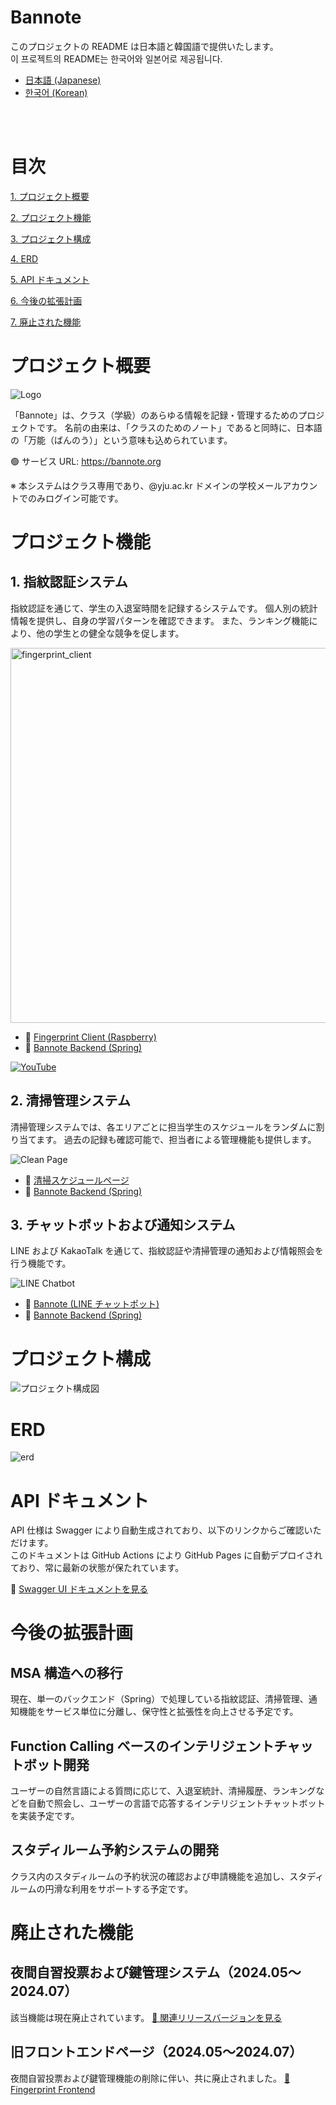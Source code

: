 # Bannote

このプロジェクトの README は日本語と韓国語で提供いたします。
<br>
이 프로젝트의 README는 한국어와 일본어로 제공됩니다.

- [日本語 (Japanese)](README.md)
- [한국어 (Korean)](README_ko.md)

<br><br>

# 目次

[1. プロジェクト概要](#プロジェクト概要)

[2. プロジェクト機能](#プロジェクト機能)

[3. プロジェクト構成](#プロジェクト構成)

[4. ERD](#erd)

[5. API ドキュメント](#api-ドキュメント)

[6. 今後の拡張計画](#今後の拡張計画)

[7. 廃止された機能](#廃止された機能)

# プロジェクト概要

![Logo](assets/LOGO.png)

「Bannote」は、クラス（学級）のあらゆる情報を記録・管理するためのプロジェクトです。
名前の由来は、「クラスのためのノート」であると同時に、日本語の「万能（ばんのう）」という意味も込められています。

🟢 サービス URL: https://bannote.org

※ 本システムはクラス専用であり、@yju.ac.kr ドメインの学校メールアカウントでのみログイン可能です。

# プロジェクト機能

## 1. 指紋認証システム

指紋認証を通じて、学生の入退室時間を記録するシステムです。
個人別の統計情報を提供し、自身の学習パターンを確認できます。
また、ランキング機能により、他の学生との健全な競争を促します。

<img src="assets/ko/fingerprint_client.png" alt="fingerprint_client" width="600px">

- 🔗 [Fingerprint Client (Raspberry)](https://github.com/Bannote/Fingerprint-client)
- 🔗 [Bannote Backend (Spring)](https://github.com/kyumin1227/Fingerprint_Backend)

[![YouTube](https://img.shields.io/badge/Watch%20on%20YouTube-%23FF0000?style=for-the-badge&logo=youtube&logoColor=white)](https://youtu.be/64szwdfIOk4)

## 2. 清掃管理システム

清掃管理システムでは、各エリアごとに担当学生のスケジュールをランダムに割り当てます。
過去の記録も確認可能で、担当者による管理機能も提供します。

![Clean Page](assets/ko/clean_page.png)

- 🔗 [清掃スケジュールページ](https://bannote.org/src/pages/clean/clean.html)
- 🔗 [Bannote Backend (Spring)](https://github.com/kyumin1227/Fingerprint_Backend)

## 3. チャットボットおよび通知システム

LINE および KakaoTalk を通じて、指紋認証や清掃管理の通知および情報照会を行う機能です。

![LINE Chatbot](assets/ko/line_chatbot.png)

- 🔗 [Bannote (LINE チャットポット)](https://line.me/R/ti/p/@157fxsqo)
- 🔗 [Bannote Backend (Spring)](https://github.com/kyumin1227/Fingerprint_Backend)

# プロジェクト構成

![プロジェクト構成図](assets/architecture-overview_ja.png)

# ERD

![erd](assets/erd.png)

# API ドキュメント

API 仕様は Swagger により自動生成されており、以下のリンクからご確認いただけます。  
このドキュメントは GitHub Actions により GitHub Pages に自動デプロイされており、常に最新の状態が保たれています。

🔗 [Swagger UI ドキュメントを見る](https://kyumin1227.github.io/Fingerprint_Backend)

# 今後の拡張計画

## MSA 構造への移行

現在、単一のバックエンド（Spring）で処理している指紋認証、清掃管理、通知機能をサービス単位に分離し、保守性と拡張性を向上させる予定です。

## Function Calling ベースのインテリジェントチャットボット開発

ユーザーの自然言語による質問に応じて、入退室統計、清掃履歴、ランキングなどを自動で照会し、ユーザーの言語で応答するインテリジェントチャットボットを実装予定です。

## スタディルーム予約システムの開発

クラス内のスタディルームの予約状況の確認および申請機能を追加し、スタディルームの円滑な利用をサポートする予定です。

# 廃止された機能

## 夜間自習投票および鍵管理システム（2024.05〜2024.07）

該当機能は現在廃止されています。
[🔗 関連リリースバージョンを見る](https://github.com/kyumin1227/Fingerprint_Backend/releases/tag/alpha)

## 旧フロントエンドページ（2024.05〜2024.07）

夜間自習投票および鍵管理機能の削除に伴い、共に廃止されました。
[🔗 Fingerprint Frontend](https://github.com/kyumin1227/Fingerprint_Frontend)
